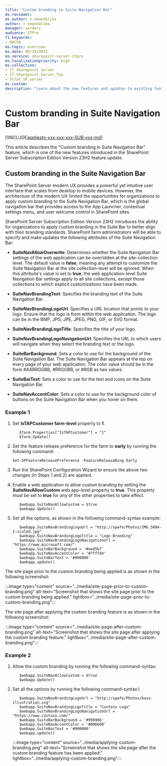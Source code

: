 ```yaml
---
title: "Custom branding in Suite Navigation Bar"
ms.reviewer: 
ms.author: v-smandalika
author: v-smandalika
manager: serdars
audience: ITPro
f1.keywords:
- NOCSH
ms.topic: overview
ms.date: 08/31/2023
ms.service: sharepoint-server-itpro
ms.localizationpriority: high
ms.collection:
- IT_Sharepoint_Server
- IT_Sharepoint_Server_Top
- Strat_SP_server
ms.custom: 
description: "Learn about the new features and updates to existing features in SharePoint Server Subscription Edition Version 23H2."
---
```


# Custom branding in Suite Navigation Bar

[!INCLUDE[appliesto-xxx-xxx-xxx-SUB-xxx-md](../includes/appliesto-xxx-xxx-xxx-SUB-xxx-md.md)]

This article describes the "Custom branding in Suite Navigation Bar" feature, which is one of the new features introduced in the SharePoint Server Subscription Edition Version 23H2 feature update.

## Custom branding in the Suite Navigation Bar

The SharePoint Server modern UX provides a powerful yet intuitive user interface that scales from desktop to mobile devices. However, the architecture of the modern UX limited the opportunities for organizations to apply custom branding to the Suite Navigation Bar, which is the global navigation bar that provides access to the App Launcher, contextual settings menu, and user welcome control in SharePoint sites.

SharePoint Server Subscription Edition Version 23H2 introduces the ability for organizations to apply custom branding in the Suite Bar to better align with their branding standards. SharePoint farm administrators will be able to specify and make updates the following attributes of the Suite Navigation Bar: 

- **SuiteNavAllowOverwrite**: Determines whether the Suite Navigation Bar settings of the web application can be overridden at the site-collection level. The default value is **false**, meaning any attempt to customize the Suite Navigation Bar at the site collection-level will be ignored. When this attribute's value is set to **true**, the web application-level Suite Navigation Bar settings apply to all site collections, except those collections to which explicit customizations have been made.

- **SuiteNavBrandingText**: Specifies the branding text of the Suite Navigation Bar.

- **SuiteNavBrandingLogoUrl**: Specifies a URL location that points to your logo. Ensure that the logo is from within the web application. The logo can be in the BMP, JPG, JPE, JPEG, PNG, GIF, or SVG format.

- **SuiteNavBrandingLogoTitle**: Specifies the title of your logo.

- **SuiteNavBrandingLogoNavigationUrl**: Specifies the URL to which users will navigate when they select the branding text or the logo.

- **SuiteBarBackground**: Sets a color to use for the background of the Suite Navigation Bar. The Suite Navigation Bar appears at the top on every page of your web application. The color value should be in the form #AARRGGBB, #RRGGBB, or #RGB as hex values.

- **SuiteBarText**: Sets a color to use for the text and icons on the Suite Navigation Bar.

- **SuiteNavAccentColor**: Sets a color to use for the background color of buttons on the Suite Navigation Bar when you hover on them.

### Example 1

1. Set **IsTAPCustomer farm-level** property to **1**.

   ```$farm = Get-SPFarm
      $farm.Properties["IsTAPCustomer"] = "1"
      $farm.Update()
   ```

2. Set the feature release preference for the farm to **early** by running the following command:

   `Set-SPFeatureReleasePreference -FeatureReleaseRing Early`

3. Run the SharePoint Configuration Wizard to ensure the above two changes (in Steps 1 and 2) are applied.

4. Enable a web application to allow custom branding by setting the **SuiteNavAllowCustom** web app-level property to **true**. This property must be set to **true** for any of the other properties to take effect.

   ```$webapp = Get-SPWebApplication http://spwfe
      $webapp.SuiteNavAllowCustom = $true
      $webapp.Update()
   ```

5. Set all the options, as shown in the following command-syntax example:

   ```$webapp.SuiteNavBrandingText = "Suite Bar Branding"
      $webapp.SuiteNavBrandingLogoUrl = "http://spwfe/Photos/IMG_5004-1-scaled.jpg"
      $webapp.SuiteNavBrandingLogoTitle = "Logo Branding"
      $webapp.SuiteNavBrandingLogoNavigationUrl = "https://www.microsoft.com/"
      $webapp.SuiteBarBackground = '#eed5b7'           
      $webapp.SuiteNavAccentColor = '#7fffd4'
      $webapp.SuiteBarText = '#000000'
      $webapp.update()
   ```

The site page prior to the custom branding being applied is as shown in the following screenshot:

:::image type="content" source="../media/site-page-prior-to-custom-branding.png" alt-text="Screenshot that shows the site page prior to the custom branding being applied." lightbox="../media/site-page-prior-to-custom-branding.png":::

The site page after applying the custom branding feature is as shown in the following screenshot:

:::image type="content" source="../media/site-page-after-custom-branding.png" alt-text="Screenshot that shows the site page after applying the custom branding feature." lightbox="../media/site-page-after-custom-branding.png":::

### Example 2

1. Allow the custom branding by running the following command-syntax:

   ```$webapp = Get-SPWebApplication http://spwfe 
      $webapp.SuiteNavAllowCustom = $true 
      $webapp.Update()
   ```

2. Set all the options by running the following command-syntax:\

   ```$webapp.SuiteNavBrandingText = "Contoso Bass Adventures" 
      $webapp.SuiteNavBrandingLogoUrl = "http://spwfe/Photos/bass-illustration.svg" 
      $webapp.SuiteNavBrandingLogoTitle = "Contoso Logo" 
      $webapp.SuiteNavBrandingLogoNavigationUrl = "https://www.contoso.com/" 
      $webapp.SuiteBarBackground = '#999966'            
      $webapp.SuiteNavAccentColor = '#006600' 
      $webapp.SuiteBarText = '#000000' 
      $webapp.update()
   ```

   :::image type="content" source="../media/applying-custom-branding.png" alt-text="Screenshot that shows the site page after the custom branding feature has been applied." lightbox="../media/applying-custom-branding.png":::




